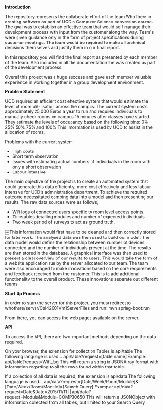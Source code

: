 <b> Introduction </b>

The repository represents the collaborate effort of the team WhoThere in creating software as part of UCD's Computer Science conversion course. The goal was to establish an effective team that would self manage their development process with input from the customer along the way. Team's were given guidance only in the form of project specifications during customer meetings. The team would be required to make all technical decisions them selves and justify them in our final report.

In this repository you will find the final report as presented by each member of the team. Also included in all the documentation the was created as part of the development process.

Overall this project was a huge success and gave each member valuable experience in working together in a group development environment.

<b> Problem Statement </b>

UCD required an efficient cost effective system that would estimate the level of room util- isation across the campus. The current system costs approximately 25,000 Euros a year to run and requires individuals to manually check rooms on campus 15 minutes after classes have started. They estimate the levels of occupancy based on the following bins: 0% 25% 50% 75% and 100% This information is used by UCD to assist in the allocation of rooms.

Problems with the current system:
<ul>
<li> High costs </li>
<li> Short term observation </li>
<li> Issues with estimating actual numbers of individuals in the room with only a short observation </li>
<li> Labour intensive </li>
</ul>

The main objective of the project is to create an automated system that could generate this data efficiently, more cost effectively and less labour intensive for UCD’s administration department.
To achieve the required outcome necessitated combing data into a model and then presenting our results. The raw data sources were as follows;

<ul>
<li> Wifi logs of connected users specific to room level access points. </li>
<li> Timetables detailing modules and number of expected individuals. </li>
<li> Two week period of surveys to act as ground truth. </li>
</ul>

￼This information would first have to be cleaned and then correctly stored for later work.
The analysed data was then used to build our model. The data model would define the relationship between number of devices connected and the number of individuals present at the time. The results are then stored in the database.
A graphical interface was then used to present a clear overview of our results to users. This would take the form of a website application run by the server allocated to our team.
The team were also encouraged to make innovations based on the core requirements and feedback received from the customer. This is to add additional functionality to the overall product. These innovations separate out different teams.

<b> Start Up Process </b>

In order to start the server for this project, you must redirect to whothere/server/Csi42001Vm1ServerFiles and run:
mvn spring-boot:run

From there, you can access the web pages available on the server.

<b> API </b>

To access the API, there are two important methods depending on the data required.

On your browser, the extension for collection Tables is api/table
The following language is used...
api/table?request=[table name]
Example:
api/table?request=Wifi_log
This will return a string in JSONArray format with information regarding to all the rows found within that table.

If a collection of all data is required, the extension is api/data
The following language is used...
api/data?request=[Date/Week/Room/Module]&[Date/Week/Room/Module]=[Search Query]
Example:
api/data?request=Date&Date=2015/11/11        ||        api/data?request=Module&Module=COMP30650
This will return a JSONObject with information collected from all tables, but limited to your Search Query.
